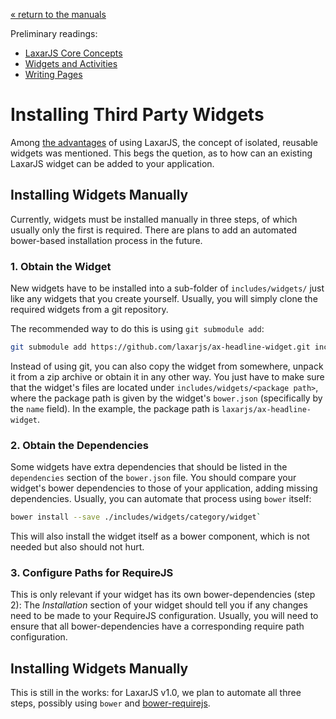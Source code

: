 [« return to the manuals](index.md)

Preliminary readings:

* [LaxarJS Core Concepts](../concepts.md)
* [Widgets and Activities](widgets_and_activities.md)
* [Writing Pages](writing_pages.md)


# Installing Third Party Widgets

Among [the advantages](../why_laxar.md) of using LaxarJS, the concept of isolated, reusable widgets was mentioned.
This begs the quetion, as to how can an existing LaxarJS widget can be added to your application.


## Installing Widgets Manually

Currently, widgets must be installed manually in three steps, of which usually only the first is required.
There are plans to add an automated bower-based installation process in the future.


### 1. Obtain the Widget

New widgets have to be installed into a sub-folder of `includes/widgets/` just like any widgets that you create yourself.
Usually, you will simply clone the required widgets from a git repository.

The recommended way to do this is using `git submodule add`:

```sh
git submodule add https://github.com/laxarjs/ax-headline-widget.git includes/widgets/laxarjs/ax-headline-widget.git
```

Instead of using git, you can also copy the widget from somewhere, unpack it from a zip archive or obtain it in any other way.
You just have to make sure that the widget's files are located under `includes/widgets/<package path>`, where the package path is given by the widget's `bower.json` (specifically by the `name` field).
In the example, the package path is `laxarjs/ax-headline-widget`.


### 2. Obtain the Dependencies

Some widgets have extra dependencies that should be listed in the `dependencies` section of the `bower.json` file.
You should compare your widget's bower dependencies to those of your application, adding missing dependencies.
Usually, you can automate that process using `bower` itself:

```sh
bower install --save ./includes/widgets/category/widget`
```

This will also install the widget itself as a bower component, which is not needed but also should not hurt.

### 3. Configure Paths for RequireJS

This is only relevant if your widget has its own bower-dependencies (step 2):
The _Installation_ section of your widget should tell you if any changes need to be made to your RequireJS configuration.
Usually, you will need to ensure that all bower-dependencies have a corresponding require path configuration.



## Installing Widgets Manually

This is still in the works: for LaxarJS v1.0, we plan to automate all three steps, possibly using `bower` and [bower-requirejs](https://github.com/yeoman/bower-requirejs).

